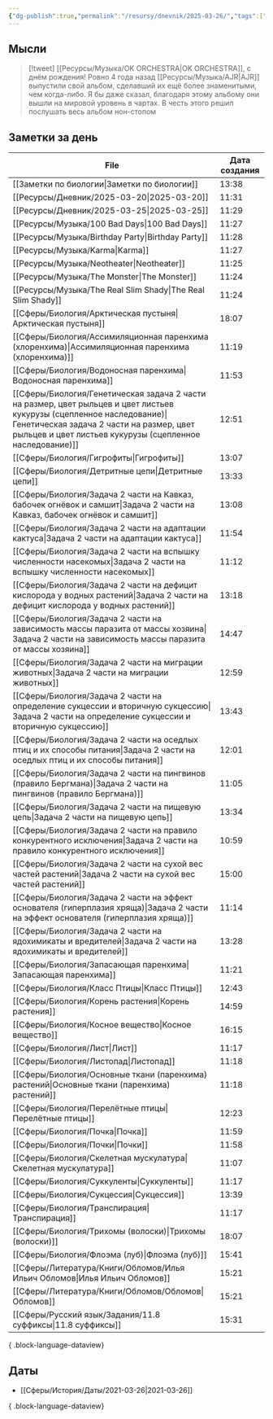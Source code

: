 ```yaml
---
{"dg-publish":true,"permalink":"/resursy/dnevnik/2025-03-26/","tags":["Ежедневнаязаметка"]}
---
```


## Мысли
> [!tweet] [[Ресурсы/Музыка/OK ORCHESTRA\|OK ORCHESTRA]], с днём рождения! 
> Ровно 4 года назад [[Ресурсы/Музыка/AJR\|AJR]] выпустили свой альбом, сделавший их ещё более знаменитыми, чем когда-либо. Я бы даже сказал, благодаря этому альбому они вышли на мировой уровень в чартах. В честь этого решил послушать весь альбом нон-стопом
## Заметки за день
| File                                                                                                                                                                                                                               | Дата создания |
| ---------------------------------------------------------------------------------------------------------------------------------------------------------------------------------------------------------------------------------- | ------------- |
| [[Заметки по биологии\|Заметки по биологии]]                                                                                                                                                                                    | 13:38         |
| [[Ресурсы/Дневник/2025-03-20\|2025-03-20]]                                                                                                                                                                                      | 11:31         |
| [[Ресурсы/Дневник/2025-03-25\|2025-03-25]]                                                                                                                                                                                      | 11:29         |
| [[Ресурсы/Музыка/100 Bad Days\|100 Bad Days]]                                                                                                                                                                                   | 11:27         |
| [[Ресурсы/Музыка/Birthday Party\|Birthday Party]]                                                                                                                                                                               | 11:28         |
| [[Ресурсы/Музыка/Karma\|Karma]]                                                                                                                                                                                                 | 11:27         |
| [[Ресурсы/Музыка/Neotheater\|Neotheater]]                                                                                                                                                                                       | 11:25         |
| [[Ресурсы/Музыка/The Monster\|The Monster]]                                                                                                                                                                                     | 11:24         |
| [[Ресурсы/Музыка/The Real Slim Shady\|The Real Slim Shady]]                                                                                                                                                                     | 11:24         |
| [[Сферы/Биология/Арктическая пустыня\|Арктическая пустыня]]                                                                                                                                                                     | 18:07         |
| [[Сферы/Биология/Ассимиляционная паренхима (хлоренхима)\|Ассимиляционная паренхима (хлоренхима)]]                                                                                                                               | 11:19         |
| [[Сферы/Биология/Водоносная паренхима\|Водоносная паренхима]]                                                                                                                                                                   | 11:53         |
| [[Сферы/Биология/Генетическая задача 2 части на размер, цвет рыльцев и цвет листьев кукурузы (сцепленное наследование)\|Генетическая задача 2 части на размер, цвет рыльцев и цвет листьев кукурузы (сцепленное наследование)]] | 12:51         |
| [[Сферы/Биология/Гигрофиты\|Гигрофиты]]                                                                                                                                                                                         | 13:07         |
| [[Сферы/Биология/Детритные цепи\|Детритные цепи]]                                                                                                                                                                               | 13:33         |
| [[Сферы/Биология/Задача 2 части на Кавказ, бабочек огнёвок и самшит\|Задача 2 части на Кавказ, бабочек огнёвок и самшит]]                                                                                                       | 13:08         |
| [[Сферы/Биология/Задача 2 части на адаптации кактуса\|Задача 2 части на адаптации кактуса]]                                                                                                                                     | 11:54         |
| [[Сферы/Биология/Задача 2 части на вспышку численности насекомых\|Задача 2 части на вспышку численности насекомых]]                                                                                                             | 11:12         |
| [[Сферы/Биология/Задача 2 части на дефицит кислорода у водных растений\|Задача 2 части на дефицит кислорода у водных растений]]                                                                                                 | 13:18         |
| [[Сферы/Биология/Задача 2 части на зависимость массы паразита от массы хозяина\|Задача 2 части на зависимость массы паразита от массы хозяина]]                                                                                 | 14:47         |
| [[Сферы/Биология/Задача 2 части на миграции животных\|Задача 2 части на миграции животных]]                                                                                                                                     | 12:59         |
| [[Сферы/Биология/Задача 2 части на определение сукцессии и вторичную сукцессию\|Задача 2 части на определение сукцессии и вторичную сукцессию]]                                                                                 | 13:43         |
| [[Сферы/Биология/Задача 2 части на оседлых птиц и их способы питания\|Задача 2 части на оседлых птиц и их способы питания]]                                                                                                     | 12:01         |
| [[Сферы/Биология/Задача 2 части на пингвинов (правило Бергмана)\|Задача 2 части на пингвинов (правило Бергмана)]]                                                                                                               | 11:05         |
| [[Сферы/Биология/Задача 2 части на пищевую цепь\|Задача 2 части на пищевую цепь]]                                                                                                                                               | 13:34         |
| [[Сферы/Биология/Задача 2 части на правило конкурентного исключения\|Задача 2 части на правило конкурентного исключения]]                                                                                                       | 10:59         |
| [[Сферы/Биология/Задача 2 части на сухой вес частей растений\|Задача 2 части на сухой вес частей растений]]                                                                                                                     | 15:00         |
| [[Сферы/Биология/Задача 2 части на эффект основателя (гиперплазия хряща)\|Задача 2 части на эффект основателя (гиперплазия хряща)]]                                                                                             | 11:14         |
| [[Сферы/Биология/Задача 2 части на ядохимикаты и вредителей\|Задача 2 части на ядохимикаты и вредителей]]                                                                                                                       | 13:28         |
| [[Сферы/Биология/Запасающая паренхима\|Запасающая паренхима]]                                                                                                                                                                   | 11:21         |
| [[Сферы/Биология/Класс Птицы\|Класс Птицы]]                                                                                                                                                                                     | 12:43         |
| [[Сферы/Биология/Корень растения\|Корень растения]]                                                                                                                                                                             | 14:59         |
| [[Сферы/Биология/Косное вещество\|Косное вещество]]                                                                                                                                                                             | 16:15         |
| [[Сферы/Биология/Лист\|Лист]]                                                                                                                                                                                                   | 11:17         |
| [[Сферы/Биология/Листопад\|Листопад]]                                                                                                                                                                                           | 11:18         |
| [[Сферы/Биология/Основные ткани (паренхима) растений\|Основные ткани (паренхима) растений]]                                                                                                                                     | 11:18         |
| [[Сферы/Биология/Перелётные птицы\|Перелётные птицы]]                                                                                                                                                                           | 12:23         |
| [[Сферы/Биология/Почка\|Почка]]                                                                                                                                                                                                 | 11:59         |
| [[Сферы/Биология/Почки\|Почки]]                                                                                                                                                                                                 | 11:58         |
| [[Сферы/Биология/Скелетная мускулатура\|Скелетная мускулатура]]                                                                                                                                                                 | 11:07         |
| [[Сферы/Биология/Суккуленты\|Суккуленты]]                                                                                                                                                                                       | 11:17         |
| [[Сферы/Биология/Сукцессия\|Сукцессия]]                                                                                                                                                                                         | 13:39         |
| [[Сферы/Биология/Транспирация\|Транспирация]]                                                                                                                                                                                   | 11:17         |
| [[Сферы/Биология/Трихомы (волоски)\|Трихомы (волоски)]]                                                                                                                                                                         | 18:07         |
| [[Сферы/Биология/Флоэма (луб)\|Флоэма (луб)]]                                                                                                                                                                                   | 15:41         |
| [[Сферы/Литература/Книги/Обломов/Илья Ильич Обломов\|Илья Ильич Обломов]]                                                                                                                                                       | 15:21         |
| [[Сферы/Литература/Книги/Обломов/Обломов\|Обломов]]                                                                                                                                                                             | 15:21         |
| [[Сферы/Русский язык/Задания/11.8 суффиксы\|11.8 суффиксы]]                                                                                                                                                                     | 15:31         |

{ .block-language-dataview}
## Даты
- [[Сферы/История/Даты/2021-03-26\|2021-03-26]]

{ .block-language-dataview}

